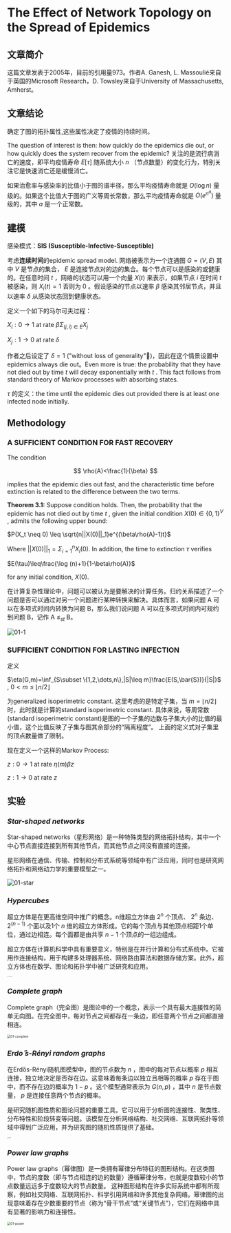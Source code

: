 # The Effect of Network Topology on the Spread of Epidemics



## 文章简介

这篇文章发表于2005年，目前的引用量973。作者A. Ganesh, L. Massoulié来自于英国的Microsoft Research，D. Towsley来自于University of Massachusetts, Amherst。



## 文章结论

确定了图的拓扑属性,这些属性决定了疫情的持续时间。

The question of interest is then: how quickly do the epidemics die out, or how quickly does the system recover from the epidemic? 关注的是流行病消亡的速度，即平均疫情寿命 $E[\tau]$ 随系统大小 $n$ （节点数量）的变化行为，特别关注它是快速消亡还是缓慢消亡。

如果治愈率与感染率的比值小于图的谱半径，那么平均疫情寿命就是 $O(\log n)$ 量级的。如果这个比值大于图的广义等周长常数，那么平均疫情寿命就是 $O(e^{n^a})$ 量级的，其中 $a$ 是一个正常数。



## 建模

感染模式：**SIS (Susceptible-Infective-Susceptible)** 

考虑**连续时间**的epidemic spread model. 网络被表示为一个连通图 $G = (V,E)$ 其中 $V$ 是节点的集合， $E$ 是连接节点对的边的集合。每个节点可以是感染的或健康的。在任意时间 $t$ ，网络的状态可以用一个向量 $X(t)$ 来表示，如果节点 $i$ 在时间 $t$ 被感染，则 $X_i(t)=1$ 否则为 $0$ 。假设感染的节点以速率 $\beta$ 感染其邻居节点，并且以速率 $\delta$ 从感染状态回到健康状态。

定义一个如下的马尔可夫过程： 

 $X_i:0 \to 1$ at rate $\beta\Sigma_{(j,i)\in E}X_j$

 $X_j:1 \to 0$ at rate $\delta$

作者之后设定了 $\delta=1$ ("without loss of generality"🤨)，因此在这个情景设置中epidemics always die out。Even more is true: the probability that they have not died out by time $t$ will decay exponentially with $t$ . This fact follows from standard theory of Markov processes with absorbing states.

$\tau$ 的定义：the time until the epidemic dies out provided there is at least one infected node initially.



## Methodology

### A SUFFICIENT CONDITION FOR FAST RECOVERY

The condition

$$
\rho(A)<\frac{1}{\beta}
$$


implies that the epidemic dies out fast, and the characteristic time before extinction is related to the difference between the two terms.



**Theorem 3.1:** Suppose condition holds. Then, the probability that the epidemic has not died out by time $t$ , given the initial condition $X(0)\in \{0,1\}^V$ , admits the following upper bound:


$P(X_t \neq 0) \leq \sqrt{n||X(0)||_1}e^{(\beta\rho(A)-1)t}$

Where $||X(0)||_1=\Sigma_{i=1}^{n}X_i(0)$. In addition, the time to extinction $\tau$ verifies

 $E(\tau)\leq\frac{\log (n)+1}{1-\beta\rho(A)}$ 

for any initial condition, $X(0)$.

在计算复杂性理论中，问题可以被认为是要解决的计算任务。归约关系描述了一个问题是否可以通过对另一个问题进行某种转换来解决。具体而言，如果问题 A 可以在多项式时间内转换为问题 B，那么我们说问题 A 可以在多项式时间内可规约到问题 B，记作 A $\leq_{st}$ B。



![01-1](images/01-1.jpg)



### SUFFICIENT CONDITION FOR LASTING INFECTION

定义

 $\eta(G,m)=\inf_{S\subset \{1,2,\dots,n\},|S|\leq m}\frac{E(S,\bar{S})}{|S|}$ , $0 < m \leq \lfloor n/2 \rfloor$ 

为generalized isoperimetric constant. 这里考虑的是特定子集，当 $m=\lfloor n/2 \rfloor$ 时，此时就是计算的standard isoperimetric constant. 具体来说，等周常数(standard isoperimetric constant)是图的一个子集的边数与子集大小的比值的最小值，这个比值反映了子集与图其余部分的“隔离程度”。 上面的定义式对子集里的顶点数量做了限制。

现在定义一个这样的Markov Process:

 $z:0 \to 1$ at rate $\eta(m)\beta z$

 $z:1 \to 0$ at rate $z$




## 实验

### *Star-shaped networks*

Star-shaped networks（星形网络）是一种特殊类型的网络拓扑结构，其中一个中心节点直接连接到所有其他节点，而其他节点之间没有直接的连接。

星形网络在通信、传输、控制和分布式系统等领域中有广泛应用，同时也是研究网络拓扑和网络动力学的重要模型之一。

![01-star](images/01-star.jpeg)





### *Hypercubes*

超立方体是在更高维空间中推广的概念。n维超立方体由 $2^n$ 个顶点、 $2^n$ 条边、 $2^{(n-1)}$ 个面以及1个 $n$ 维的超立方体形成。它的每个顶点与其他顶点相距1个单位，通过边相连。每个面都是由共享 $n-1$ 个顶点的一组边组成。

超立方体在计算机科学中具有重要意义，特别是在并行计算和分布式系统中。它被用作连接结构，用于构建多处理器系统、网络路由算法和数据存储方案。此外，超立方体也在数学、图论和拓扑学中被广泛研究和应用。

<img src="images/01-Hypercube.png" alt="01-Hypercube" style="zoom: 10%;" />



### *Complete graph*

Complete graph（完全图）是图论中的一个概念，表示一个具有最大连接性的简单无向图。在完全图中，每对节点之间都存在一条边，即任意两个节点之间都直接相连。

<img src="images/01-complete.png" alt="01-complete" style="zoom:50%;" />





### *Erdo ̋s-Rényi random graphs*

在Erdős-Rényi随机图模型中，图的节点数为 $n$ ，图中的每对节点以概率 $p$ 相互连接，独立地决定是否存在边。这意味着每条边以独立且相等的概率 $p$ 存在于图中，而不存在边的概率为 $1-p$ 。这个模型通常表示为 $G(n, p)$ ，其中 $n$ 是节点数量， $p$ 是连接任意两个节点的概率。

是研究随机图性质和图论问题的重要工具。它可以用于分析图的连接性、聚类性、分布特性和阶段转变等问题。该模型在分析网络结构、社交网络、互联网拓扑等领域中得到广泛应用，并为研究图的随机性质提供了基础。

<img src="images/01-ER.png" alt="01-ER" style="zoom:15%;" />





### *Power law graphs*

Power law graphs（幂律图）是一类拥有幂律分布特征的图形结构。在这类图中，节点的度数（即与节点相连的边的数量）遵循幂律分布，也就是度数较小的节点数量远远多于度数较大的节点数量。
这种图形结构在许多实际系统中都有所观察，例如社交网络、互联网拓扑、科学引用网络和许多其他复杂网络。幂律图的出现意味着存在少数重要的节点（称为“骨干节点”或“关键节点”），它们在网络中具有显著的影响力和连接性。

<img src="images/01-power.png" alt="01-power" style="zoom: 50%;" />